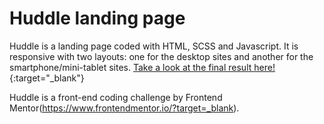 # Huddle landing page

Huddle is a landing page coded with HTML, SCSS and Javascript. It is responsive with two layouts: one for the desktop sites and another for the smartphone/mini-tablet sites. [Take a look at the final result here!](https://huddle-landing-page-e2kquvpfi.vercel.app/){:target="_blank"}

Huddle is a front-end coding challenge by Frontend Mentor(https://www.frontendmentor.io/?target=_blank).
